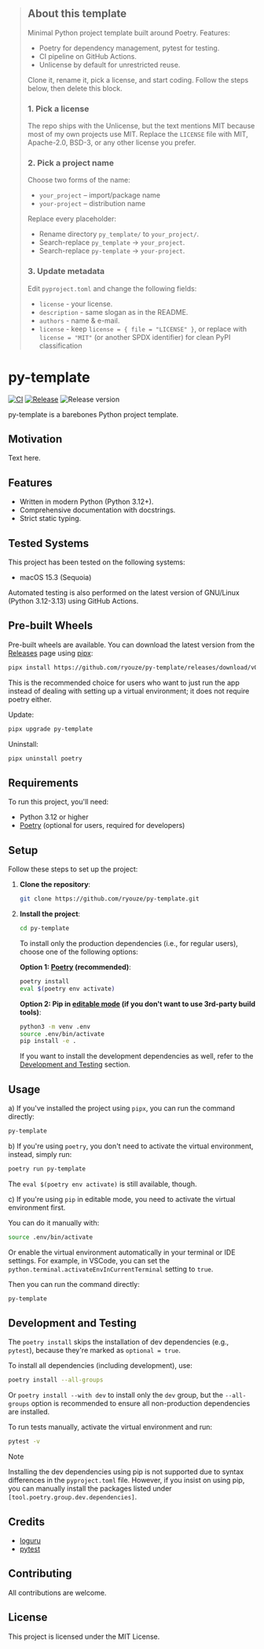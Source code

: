 > ## About this template
>
> Minimal Python project template built around Poetry.
> Features:
> * Poetry for dependency management, pytest for testing.
> * CI pipeline on GitHub Actions.
> * Unlicense by default for unrestricted reuse.
>
> Clone it, rename it, pick a license, and start coding. Follow the steps below, then delete this block.
>
> ### 1. Pick a license
>
> The repo ships with the Unlicense, but the text mentions MIT because most of my own projects use MIT.
> Replace the `LICENSE` file with MIT, Apache-2.0, BSD-3, or any other license you prefer.
>
> ### 2. Pick a project name
>
> Choose two forms of the name:
> * `your_project`  – import/package name
> * `your-project`  – distribution name
>
> Replace every placeholder:
> * Rename directory `py_template/` to `your_project/`.
> * Search-replace `py_template` -> `your_project`.
> * Search-replace `py-template` -> `your-project`.
>
> ### 3. Update metadata
>
> Edit `pyproject.toml` and change the following fields:
> * `license` - your license.
> * `description` - same slogan as in the README.
> * `authors` -  name & e-mail.
> * `license` - keep `license = { file = "LICENSE" }`, or replace with `license = "MIT"` (or another SPDX identifier) for clean PyPI classification


# py-template

[![CI](https://github.com/ryouze/py-template/actions/workflows/ci.yml/badge.svg)](https://github.com/ryouze/py-template/actions/workflows/ci.yml)
[![Release](https://github.com/ryouze/py-template/actions/workflows/release.yml/badge.svg)](https://github.com/ryouze/py-template/actions/workflows/release.yml)
![Release version](https://img.shields.io/github/v/release/ryouze/py-template)

py-template is a barebones Python project template.


## Motivation

Text here.


## Features

- Written in modern Python (Python 3.12+).
- Comprehensive documentation with docstrings.
- Strict static typing.


## Tested Systems

This project has been tested on the following systems:

- macOS 15.3 (Sequoia)
<!-- - Manjaro 24.0 (Wynsdey)
- Windows 11 23H2 -->

Automated testing is also performed on the latest version of GNU/Linux (Python 3.12-3.13) using GitHub Actions.


## Pre-built Wheels

Pre-built wheels are available. You can download the latest version from the [Releases](../../releases) page using [pipx](https://github.com/pypa/pipx):

```sh
pipx install https://github.com/ryouze/py-template/releases/download/v0.1.0/py_template-0.1.0-py3-none-any.whl
```

This is the recommended choice for users who want to just run the app instead of dealing with setting up a virtual environment; it does not require poetry either.

Update:

```sh
pipx upgrade py-template
```

Uninstall:

```sh
pipx uninstall poetry
```


## Requirements

To run this project, you'll need:

- Python 3.12 or higher
- [Poetry](https://python-poetry.org/) (optional for users, required for developers)


## Setup

Follow these steps to set up the project:

1. **Clone the repository**:

    ```sh
    git clone https://github.com/ryouze/py-template.git
    ```

2. **Install the project**:

    ```sh
    cd py-template
    ```

    To install only the production dependencies (i.e., for regular users), choose one of the following options:

    **Option 1: [Poetry](https://python-poetry.org/) (recommended)**:

    <!--
    Groups:
    * '--without dev' installs every non-optional group except 'dev'.
    * '--only main' installs nothing except the implicit main group, so it will silently drop any future non-dev groups you might add (e.g., 'docs' or 'bench').
    The Poetry maintainers recommend '--without dev' for a production install and '--only main' only when you know you want to strip out everything but the runtime set. However, since we set the 'dev' group as optional, 'poetry install' will only install the production dependencies by default, so you can skip the '--without dev' flag.
    Virtual-environment activation:
    The old 'poetry shell' command moved to a plugin. Thus, 'poetry env' activate is now the built-in way to enter the venv; it only prints the shell command.
    Use 'eval $(poetry env activate)' for Bourne-like shells, 'eval (poetry env activate)' for Fish and 'Invoke-Expression (poetry env activate)' for PowerShell.
    -->

    ```sh
    poetry install
    eval $(poetry env activate)
    ```

    **Option 2: Pip in [editable mode](https://pip.pypa.io/en/stable/topics/local-project-installs/) (if you don't want to use 3rd-party build tools)**:

    ```sh
    python3 -m venv .env
    source .env/bin/activate
    pip install -e .
    ```

    If you want to install the development dependencies as well, refer to the [Development and Testing](#development-and-testing) section.


## Usage

a) If you've installed the project using `pipx`, you can run the command directly:

```sh
py-template
```

b) If you're using `poetry`, you don't need to activate the virtual environment, instead, simply run:

```sh
poetry run py-template
```

The `eval $(poetry env activate)` is still available, though.

c) If you're using `pip` in editable mode, you need to activate the virtual environment first.

You can do it manually with:

```sh
source .env/bin/activate
```

Or enable the virtual environment automatically in your terminal or IDE settings. For example, in VSCode, you can set the `python.terminal.activateEnvInCurrentTerminal` setting to `true`.

Then you can run the command directly:

```sh
py-template
```


## Development and Testing

The `poetry install` skips the installation of dev dependencies (e.g., `pytest`), because they're marked as `optional = true`.

To install all dependencies (including development), use:

```sh
poetry install --all-groups
```

Or `poetry install --with dev` to install only the `dev` group, but the `--all-groups` option is recommended to ensure all non-production dependencies are installed.

To run tests manually, activate the virtual environment and run:

```sh
pytest -v
```

> [!NOTE]
> Installing the dev dependencies using pip is not supported due to syntax differences in the `pyproject.toml` file. However, if you insist on using pip, you can manually install the packages listed under `[tool.poetry.group.dev.dependencies]`.


## Credits

- [loguru](https://github.com/Delgan/loguru)
- [pytest](https://github.com/pytest-dev/pytest)


## Contributing

All contributions are welcome.


## License

This project is licensed under the MIT License.

